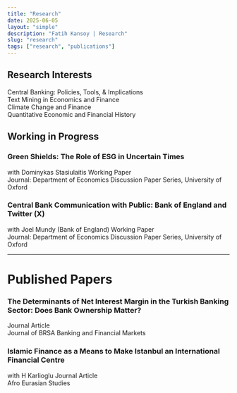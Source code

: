 ```yaml
---
title: "Research"
date: 2025-06-05
layout: "simple"
description: "Fatih Kansoy | Research"
slug: "research"
tags: ["research", "publications"]
---
```




<!-- Font Awesome CDN -->
<link rel="stylesheet" href="https://cdnjs.cloudflare.com/ajax/libs/font-awesome/6.5.1/css/all.min.css">

<!-- Tailwind CSS CDN -->
<script src="https://cdn.tailwindcss.com"></script>

<style>
/* Custom animations */
.article-content {
    max-height: 0;
    overflow: hidden;
    transition: max-height 0.4s ease-out;
}
.article-content.expanded {
    max-height: 2000px;
    transition: max-height 0.4s ease-in;
}
.article-content.always-open {
    max-height: 2000px !important;
}
.rotate-180 {
    transform: rotate(180deg);
}
.abstract-box, .bibtex-box {
    display: none;
}
.abstract-box.show, .bibtex-box.show {
    display: block;
}
/* Custom font for draft ready badge */
@import url('https://fonts.googleapis.com/css2?family=Caveat:wght@500&display=swap');
.draft-badge {
    font-family: 'Caveat', cursive;
    font-style: italic;
}
</style>

<!-- Hidden Settings - Set to true/false to control default expansion -->
<script>
    const ALWAYS_OPEN_DEFAULT = false; // Change this to true to keep all papers expanded by default
</script>

## Research Interests

<div class="bg-gray-50 rounded-lg shadow-sm p-6 mb-8">
    <div class="grid grid-cols-1 md:grid-cols-2 gap-4">
        <div class="flex items-start gap-3">
            <i class="fas fa-chart-line text-blue-600 mt-1"></i>
            <span>Central Banking: Policies, Tools, & Implications</span>
        </div>
        <div class="flex items-start gap-3">
            <i class="fas fa-robot text-blue-600 mt-1"></i>
            <span>Text Mining in Economics and Finance</span>
        </div>
        <div class="flex items-start gap-3">
            <i class="fas fa-leaf text-green-600 mt-1"></i>
            <span>Climate Change and Finance</span>
        </div>
        <div class="flex items-start gap-3">
            <i class="fas fa-history text-purple-600 mt-1"></i>
            <span>Quantitative Economic and Financial History</span>
        </div>
    </div>
</div>

## Working in Progress

<!-- Paper 1: Green Shields -->
<div class="bg-white rounded-lg shadow-sm border border-gray-200 mb-4 hover:shadow-md transition-shadow">
    <div class="p-6 cursor-pointer" onclick="toggleArticle('paper1')">
        <div class="flex justify-between items-start">
            <div class="flex-1">
                <h3 class="text-xl font-semibold text-gray-900 mb-2">Green Shields: The Role of ESG in Uncertain Times</h3>
                <div class="text-sm text-gray-600 mb-2">
                    with Dominykas Stasiulaitis 
                  <span class="inline-block bg-orange-100 text-orange-800 text-xs px-2 py-1 rounded">Working Paper</span>
                </div>
                <div class="text-sm text-gray-500">
                     Journal: Department of Economics Discussion Paper Series, University of Oxford
                </div>
            </div>
            <div class="text-right">
                <i class="fas fa-chevron-down transition-transform text-gray-400" id="paper1-chevron"></i>
            </div>
        </div>
    </div>
    <div class="article-content" id="paper1-content">
        <div class="px-6 pb-6">
            <div class="flex flex-wrap gap-3 mb-4">
                <a href="http://fatih.ai/esg.pdf" class="inline-flex items-center gap-2 text-blue-600 hover:text-blue-800 text-sm bg-blue-50 px-3 py-1.5 rounded-md transition-colors">
                    <i class="fas fa-file-pdf"></i> View PDF
                </a>
                <a href="https://papers.ssrn.com/sol3/papers.cfm?abstract_id=5278853" target="_blank" class="inline-flex items-center gap-2 text-blue-700 hover:text-blue-900 text-sm bg-blue-100 px-3 py-1.5 rounded-md transition-colors">
    <i class="fas fa-file-alt"></i> SSRN
</a>


<a href="https://arxiv.org/abs/2506.02143" target="_blank" class="inline-flex items-center gap-2 text-red-700 hover:text-red-900 text-sm bg-red-100 px-3 py-1.5 rounded-md transition-colors">
    <i class="fas fa-archive"></i> arXiv
</a>
                <a href="http://fatih.ai/esg.pdf" download class="inline-flex items-center gap-2 text-green-600 hover:text-green-800 text-sm bg-green-50 px-3 py-1.5 rounded-md transition-colors">
                    <i class="fas fa-download"></i> Download
                </a>
                <button onclick="toggleAbstract(event, 'paper1')" class="inline-flex items-center gap-2 text-gray-600 hover:text-gray-800 text-sm bg-gray-50 px-3 py-1.5 rounded-md transition-colors">
                    <i class="fas fa-file-alt"></i> Abstract
                </button>
                <button onclick="toggleBibtex(event, 'paper1')" class="inline-flex items-center gap-2 text-purple-600 hover:text-purple-800 text-sm bg-purple-50 px-3 py-1.5 rounded-md transition-colors">
                    <i class="fas fa-quote-left"></i> BibTeX
                </button>
                 
<a href="https://x.com/kansoy/status/1929638410358346063" target="_blank" class="inline-flex items-center gap-2 text-gray-800 hover:text-gray-900 text-sm bg-gray-100 px-3 py-1.5 rounded-md transition-colors">
                    <i class="fab fa-x-twitter"></i> X Thread
                </a>
                <!-- <a href="https://doi.org/YOUR_DOI_HERE" target="_blank" class="inline-flex items-center gap-2 text-cyan-600 hover:text-cyan-800 text-sm bg-cyan-50 px-3 py-1.5 rounded-md transition-colors">
         <i class="fas fa-fingerprint"></i> DOI
         </a> -->
                <a href="https://bsky.app/profile/fatih.ai/post/3lqno6dfwok24" target="_blank" class="inline-flex items-center gap-2 text-sky-600 hover:text-sky-800 text-sm bg-sky-50 px-3 py-1.5 rounded-md transition-colors">
                    <i class="fas fa-cloud"></i> Bluesky
                </a>

<!-- 
  <a href="#" target="_blank" class="inline-flex items-center gap-2 text-orange-600 hover:text-orange-800 text-sm bg-orange-50 px-3 py-1.5 rounded-md transition-colors">
    <i class="fas fa-blog"></i> Blog
        </a> -->


  <!-- <a href="https://youtube.com/watch?v=YOUR_VIDEO_ID" target="_blank" class="inline-flex items-center gap-2 text-red-600 hover:text-red-800 text-sm bg-red-50 px-3 py-1.5 rounded-md transition-colors">
    <i class="fab fa-youtube"></i> YouTube
</a> -->


   <!-- <a href="#" target="_blank" class="inline-flex items-center gap-2 text-purple-600 hover:text-purple-800 text-sm bg-purple-50 px-3 py-1.5 rounded-md transition-colors">
    <i class="fas fa-newspaper"></i> Media
               </a> -->

  </div>
            <div class="abstract-box bg-gray-50 p-4 rounded-lg mb-3" id="paper1-abstract">
                <h4 class="font-semibold mb-2 text-gray-700">Abstract:</h4>
                <p class="text-sm text-gray-600 leading-relaxed">
                  The rapid growth of sustainable investing, now exceeding 35 trillion USD globally, has transformed financial markets, yet the implications for monetary policy transmission remain underexplored. While existing literature documents heterogeneous firm responses to monetary policy through traditional channels such as size and leverage, it remains unknown whether environmental, social, and governance (ESG) characteristics create distinct transmission mechanisms. Using high-frequency identification around 160 Federal Reserve announcements from 2005 to 2025, we uncover an asymmetric pattern: high-ESG firms gain 1.6 basis points of protection from contractionary target surprises, yet suffer 2.6 basis points greater sensitivity to forward guidance shocks. This asymmetry persists within industries and intensifies with investor climate awareness. Remarkably, the Paris Agreement inverted these relationships: before December 2015, high-ESG firms were more vulnerable to contractionary policy within industries; afterward, they gained protection, representing a 186 basis point reversal. We develop a two-period model featuring heterogeneous investors with sustainability preferences that quantitatively matches these patterns. The model reveals how ESG investors' non-pecuniary utility creates differential demand elasticities, simultaneously protecting green firms from immediate rate changes while amplifying forward guidance vulnerability through their longer investment horizons. These findings establish environmental characteristics as a new dimension of monetary policy non-neutrality, with important implications as sustainable finance continues expanding.
                </p>
            </div>
            <div class="bibtex-box bg-gray-900 text-gray-100 p-4 rounded-lg font-mono text-xs" id="paper1-bibtex">
                <div class="flex justify-between items-start mb-2">
                    <h4 class="font-sans font-semibold text-gray-300">BibTeX:</h4>
                    <button onclick="copyBibtex('paper1')" class="font-sans text-xs bg-gray-700 hover:bg-gray-600 text-gray-300 px-2 py-1 rounded transition-colors">
                        <i class="fas fa-copy mr-1"></i> Copy
                    </button>
                </div>
                <pre class="whitespace-pre-wrap" id="paper1-bibtex-content">@article{kansoy2025green,
  title={Green Shields: The Role of ESG in Uncertain Times},
  author={Kansoy, Fatih and Stasiulaitis, Dominykas},
  journal={Department of Economics Discussion Paper Series, University of Oxford},
  volume{June 2025},
  year={2025},
  institution={University of Oxford}
}</pre>


</div>
        </div>
    </div>
</div>

<!-- Paper 2: Central Bank Communication -->
<div class="bg-white rounded-lg shadow-sm border border-gray-200 mb-4 hover:shadow-md transition-shadow">
    <div class="p-6 cursor-pointer" onclick="toggleArticle('paper2')">
        <div class="flex justify-between items-start">
            <div class="flex-1">
                <h3 class="text-xl font-semibold text-gray-900 mb-2">Central Bank Communication with Public: Bank of England and Twitter (X)</h3>
                <div class="text-sm text-gray-600 mb-2">
                    with Joel Mundy (Bank of England) 
                  <span class="inline-block bg-orange-100 text-orange-800 text-xs px-2 py-1 rounded">Working Paper</span>
                </div>
                <div class="text-sm text-gray-500">
                     Journal: Department of Economics Discussion Paper Series, University of Oxford
                </div>
            </div>
            <div class="text-right">
                <i class="fas fa-chevron-down transition-transform text-gray-400" id="paper1-chevron"></i>
            </div>
        </div>
    </div>
    <div class="article-content" id="paper2-content">
        <div class="px-6 pb-6">
            <div class="flex flex-wrap gap-3 mb-4">
                <a href="http://fatih.ai/boe.pdf" class="inline-flex items-center gap-2 text-blue-600 hover:text-blue-800 text-sm bg-blue-50 px-3 py-1.5 rounded-md transition-colors">
                    <i class="fas fa-file-pdf"></i> View PDF
                </a>
                  <a href="https://papers.ssrn.com/sol3/papers.cfm?abstract_id=5279225" target="_blank" class="inline-flex items-center gap-2 text-blue-700 hover:text-blue-900 text-sm bg-blue-100 px-3 py-1.5 rounded-md transition-colors">
    <i class="fas fa-file-alt"></i> SSRN
</a>


<a href="https://arxiv.org/abs/2506.02559" target="_blank" class="inline-flex items-center gap-2 text-red-700 hover:text-red-900 text-sm bg-red-100 px-3 py-1.5 rounded-md transition-colors">
    <i class="fas fa-archive"></i> arXiv
</a>
                <a href="http://fatih.ai/esg.pdf" download class="inline-flex items-center gap-2 text-green-600 hover:text-green-800 text-sm bg-green-50 px-3 py-1.5 rounded-md transition-colors">
                    <i class="fas fa-download"></i> Download
                </a>
                <button onclick="toggleAbstract(event, 'paper2')" class="inline-flex items-center gap-2 text-gray-600 hover:text-gray-800 text-sm bg-gray-50 px-3 py-1.5 rounded-md transition-colors">
                    <i class="fas fa-file-alt"></i> Abstract
                </button>
                <button onclick="toggleBibtex(event, 'paper2')" class="inline-flex items-center gap-2 text-purple-600 hover:text-purple-800 text-sm bg-purple-50 px-3 py-1.5 rounded-md transition-colors">
                    <i class="fas fa-quote-left"></i> BibTeX
                </button>
            </div>
            <div class="abstract-box bg-gray-50 p-4 rounded-lg mb-3" id="paper2-abstract">
                <h4 class="font-semibold mb-2 text-gray-700">Abstract:</h4>
                <p class="text-sm text-gray-600 leading-relaxed">
Central banks increasingly use social media to communicate beyond financial markets, yet evidence on public engagement effectiveness remains limited. Despite 113 central banks joining Twitter between 2008 and 2018, we lack understanding of what drives audience interaction with their content. To examine engagement determinants, we analyzed 3.13 million tweets mentioning the Bank of England from 2007 to 2022, including 9,810 official posts. We investigate posting patterns, measure engagement elasticity, and identify content characteristics predicting higher interaction. The Bank's posting schedule misaligns with peak audience engagement times, with evening hours generating the highest interaction despite minimal posting. Cultural content, such as the Alan Turing 50 pound note, achieved 1,300 times higher engagement than routine policy communications. Engagement elasticity averaged 1.095 with substantial volatility during events like Brexit, contrasting with the Federal Reserve's stability. Media content dramatically increased engagement: videos by 1,700 percent, photos by 126 percent, while monetary policy announcements and readability significantly enhanced all metrics. Content quality and timing matter more than posting frequency for effective central bank communication. These findings suggest central banks should prioritize accessible, media-rich content during high-attention periods rather than increasing volume, with implications for digital communication strategies in fulfilling public transparency mandates.                </p>
            </div>
            <div class="bibtex-box bg-gray-900 text-gray-100 p-4 rounded-lg font-mono text-xs" id="paper2-bibtex">
                <div class="flex justify-between items-start mb-2">
                    <h4 class="font-sans font-semibold text-gray-300">BibTeX:</h4>
                    <button onclick="copyBibtex('paper2')" class="font-sans text-xs bg-gray-700 hover:bg-gray-600 text-gray-300 px-2 py-1 rounded transition-colors">
                        <i class="fas fa-copy mr-1"></i> Copy
                    </button>
                </div>
                <pre class="whitespace-pre-wrap" id="paper2-bibtex-content">@article{kansoy2025central,
  title={Central Bank Communication with Public: Bank of England and Twitter (X)},
  author={Kansoy, Fatih and Mundy, Joel},
  journal={Department of Economics Discussion Paper Series, University of Oxford},
  volume= {July 2025},
  year={2025},
  institution={University of Oxford and Bank of England}
}</pre>
            </div>
        </div>
    </div>
</div>

 
       


---------
# Published Papers


<!-- Paper 1: NIM -->
<div class="bg-white rounded-lg shadow-sm border border-gray-200 mb-4 hover:shadow-md transition-shadow">
    <div class="p-6 cursor-pointer" onclick="toggleArticle('nim')">
        <div class="flex justify-between items-start">
            <div class="flex-1">
                <h3 class="text-xl font-semibold text-gray-900 mb-2">The Determinants of Net Interest Margin in the Turkish Banking Sector: Does Bank Ownership Matter?</h3>
                <div class="text-sm text-gray-600 mb-2">
              <span class="inline-block bg-indigo-100 text-indigo-800 text-xs px-2 py-1 rounded">Journal Article</span>
                </div>
                <div class="text-sm text-gray-500">
                     Journal of BRSA Banking and Financial Markets
                </div>
            </div>
            <div class="text-right">
                <i class="fas fa-chevron-down transition-transform text-gray-400" id="nim-chevron"></i>
            </div>
        </div>
    </div>
    <div class="article-content" id="nim-content">
        <div class="px-6 pb-6">
            <div class="flex flex-wrap gap-3 mb-4">
                <a href="http://fatih.ai/nim.pdf" class="inline-flex items-center gap-2 text-blue-600 hover:text-blue-800 text-sm bg-blue-50 px-3 py-1.5 rounded-md transition-colors">
                    <i class="fas fa-file-pdf"></i> View PDF
                </a>

  <a href="https://dergipark.org.tr/tr/pub/bddkdergisi/issue/57356/874957" target="_blank" class="inline-flex items-center gap-2 text-violet-600 hover:text-violet-800 text-sm bg-violet-50 px-3 py-1.5 rounded-md transition-colors">
        <i class="fas fa-journal-whills"></i> Journal            </a> 


<!-- <a href="https://papers.ssrn.com/sol3/papers.cfm?abstract_id=5278853" target="_blank" class="inline-flex items-center gap-2 text-blue-700 hover:text-blue-900 text-sm bg-blue-100 px-3 py-1.5 rounded-md transition-colors">
    <i class="fas fa-file-alt"></i> SSRN
</a> -->


<!-- <a href="https://arxiv.org/abs/2506.02143" target="_blank" class="inline-flex items-center gap-2 text-red-700 hover:text-red-900 text-sm bg-red-100 px-3 py-1.5 rounded-md transition-colors">
    <i class="fas fa-archive"></i> arXiv
</a> -->
  <a href="http://fatih.ai/nim.pdf" download class="inline-flex items-center gap-2 text-green-600 hover:text-green-800 text-sm bg-green-50 px-3 py-1.5 rounded-md transition-colors">
                    <i class="fas fa-download"></i> Download
                </a>
                <button onclick="toggleAbstract(event, 'nim')" class="inline-flex items-center gap-2 text-gray-600 hover:text-gray-800 text-sm bg-gray-50 px-3 py-1.5 rounded-md transition-colors">
                    <i class="fas fa-file-alt"></i> Abstract
                </button>
                <button onclick="toggleBibtex(event, 'nim')" class="inline-flex items-center gap-2 text-purple-600 hover:text-purple-800 text-sm bg-purple-50 px-3 py-1.5 rounded-md transition-colors">
                    <i class="fas fa-quote-left"></i> BibTeX
                </button>
<!--                  
<a href="https://x.com/kansoy/status/1929638410358346063" target="_blank" class="inline-flex items-center gap-2 text-gray-800 hover:text-gray-900 text-sm bg-gray-100 px-3 py-1.5 rounded-md transition-colors">
                    <i class="fab fa-x-twitter"></i> X Thread
                </a> -->
                <!-- <a href="https://doi.org/YOUR_DOI_HERE" target="_blank" class="inline-flex items-center gap-2 text-cyan-600 hover:text-cyan-800 text-sm bg-cyan-50 px-3 py-1.5 rounded-md transition-colors">
         <i class="fas fa-fingerprint"></i> DOI
         </a> -->
                <!-- <a href="https://bsky.app/profile/fatih.ai/post/3lqno6dfwok24" target="_blank" class="inline-flex items-center gap-2 text-sky-600 hover:text-sky-800 text-sm bg-sky-50 px-3 py-1.5 rounded-md transition-colors">
                    <i class="fas fa-cloud"></i> Bluesky
                </a> -->

<!-- 
  <a href="#" target="_blank" class="inline-flex items-center gap-2 text-orange-600 hover:text-orange-800 text-sm bg-orange-50 px-3 py-1.5 rounded-md transition-colors">
    <i class="fas fa-blog"></i> Blog
        </a> -->


  <!-- <a href="https://youtube.com/watch?v=YOUR_VIDEO_ID" target="_blank" class="inline-flex items-center gap-2 text-red-600 hover:text-red-800 text-sm bg-red-50 px-3 py-1.5 rounded-md transition-colors">
    <i class="fab fa-youtube"></i> YouTube
</a> -->


   <!-- <a href="#" target="_blank" class="inline-flex items-center gap-2 text-purple-600 hover:text-purple-800 text-sm bg-purple-50 px-3 py-1.5 rounded-md transition-colors">
    <i class="fas fa-newspaper"></i> Media
               </a> -->

  </div>
            <div class="abstract-box bg-gray-50 p-4 rounded-lg mb-3" id="nim-abstract">
                <h4 class="font-semibold mb-2 text-gray-700">Abstract:</h4>
                <p class="text-sm text-gray-600 leading-relaxed">
                  This research presented an empirical investigation of the determinants of the net interest margin in Turkish Banking sector with a particular emphasis on the bank ownership structure. This study employed a unique bank-level dataset covering Turkey‘s commercial banking sector for the 2001-2012. Our main results are as follows. Operation diversity, credit risk and operating costs are important determinants of margin in Turkey. More efficient banks exhibit lower margin and also price stability contributes to lower margin. The effect of principal determinants such as credit risk, bank size, market concentration and inflation vary across foreign-owned, state-controlled and private banks. At the same time, the impacts of implicit interest payment, operation diversity and operating cost are homogeneous across all banks.
                </p>
            </div>
            <div class="bibtex-box bg-gray-900 text-gray-100 p-4 rounded-lg font-mono text-xs" id="nim-bibtex">
                <div class="flex justify-between items-start mb-2">
                    <h4 class="font-sans font-semibold text-gray-300">BibTeX:</h4>
                    <button onclick="copyBibtex('nim')" class="font-sans text-xs bg-gray-700 hover:bg-gray-600 text-gray-300 px-2 py-1 rounded transition-colors">
                        <i class="fas fa-copy mr-1"></i> Copy
                    </button>
                </div>
                <pre class="whitespace-pre-wrap" id="nim-bibtex-content">
 @article{kansoy2012determinants,
  title={The determinants of net interest margin in the Turkish banking sector: does bank ownership matter},
  author={Kansoy, Fatih},
  journal={Journal of BRSA Banking and Financial Markets},
  volume={6},
  number={2},
  pages={13--49},
  year={2012},
  publisher={Banking Regulation and Supervision Agency}
}
}</pre>


</div>
        </div>
    </div>
</div>


<!-- Paper 2: istanbul -->
<div class="bg-white rounded-lg shadow-sm border border-gray-200 mb-4 hover:shadow-md transition-shadow">
    <div class="p-6 cursor-pointer" onclick="toggleArticle('istanbul')">
        <div class="flex justify-between items-start">
            <div class="flex-1">
                <h3 class="text-xl font-semibold text-gray-900 mb-2">Islamic Finance as a Means to Make Istanbul an International Financial Centre</h3>
                <div class="text-sm text-gray-600 mb-2">
                    with H Karlioglu 
                   <span class="inline-block bg-indigo-100 text-indigo-800 text-xs px-2 py-1 rounded">Journal Article</span>
                </div>
                <div class="text-sm text-gray-500">
                     Afro Eurasian Studies
                </div>
            </div>
            <div class="text-right">
                <i class="fas fa-chevron-down transition-transform text-gray-400" id="istanbul-chevron"></i>
            </div>
        </div>
    </div>
    <div class="article-content" id="istanbul-content">
        <div class="px-6 pb-6">
            <div class="flex flex-wrap gap-3 mb-4">
                <a href="http://fatih.ai/istanbul.pdf" class="inline-flex items-center gap-2 text-blue-600 hover:text-blue-800 text-sm bg-blue-50 px-3 py-1.5 rounded-md transition-colors">
                    <i class="fas fa-file-pdf"></i> View PDF
                </a>

  <a href="https://dergipark.org.tr/en/pub/afes/issue/44783/557024" target="_blank" class="inline-flex items-center gap-2 text-violet-600 hover:text-violet-800 text-sm bg-violet-50 px-3 py-1.5 rounded-md transition-colors">
    <i class="fas fa-journal-whills"></i> Journal            </a>     


  <!-- <a href="https://papers.ssrn.com/sol3/papers.cfm?abstract_id=5278853" target="_blank" class="inline-flex items-center gap-2 text-blue-700 hover:text-blue-900 text-sm bg-blue-100 px-3 py-1.5 rounded-md transition-colors">
    <i class="fas fa-file-alt"></i> SSRN </a> -->


 <!-- <a href="https://arxiv.org/abs/2506.02143" target="_blank" class="inline-flex items-center gap-2 text-red-700 hover:text-red-900 text-sm bg-red-100 px-3 py-1.5 rounded-md transition-colors">
                    <i class="fas fa-archive"></i> arXiv </a> -->

  <a href="http://fatih.ai/istanbul.pdf" download class="inline-flex items-center gap-2 text-green-600 hover:text-green-800 text-sm bg-green-50 px-3 py-1.5 rounded-md transition-colors">
                    <i class="fas fa-download"></i> Download
                </a>
                <button onclick="toggleAbstract(event, 'istanbul')" class="inline-flex items-center gap-2 text-gray-600 hover:text-gray-800 text-sm bg-gray-50 px-3 py-1.5 rounded-md transition-colors">
                    <i class="fas fa-file-alt"></i> Abstract
                </button>
                <button onclick="toggleBibtex(event, 'istanbul')" class="inline-flex items-center gap-2 text-purple-600 hover:text-purple-800 text-sm bg-purple-50 px-3 py-1.5 rounded-md transition-colors">
                    <i class="fas fa-quote-left"></i> BibTeX
                </button>
<!--                  
<a href="https://x.com/kansoy/status/1929638410358346063" target="_blank" class="inline-flex items-center gap-2 text-gray-800 hover:text-gray-900 text-sm bg-gray-100 px-3 py-1.5 rounded-md transition-colors">
                    <i class="fab fa-x-twitter"></i> X Thread
                </a> -->
                <!-- <a href="https://doi.org/YOUR_DOI_HERE" target="_blank" class="inline-flex items-center gap-2 text-cyan-600 hover:text-cyan-800 text-sm bg-cyan-50 px-3 py-1.5 rounded-md transition-colors">
         <i class="fas fa-fingerprint"></i> DOI
         </a> -->
                <!-- <a href="https://bsky.app/profile/fatih.ai/post/3lqno6dfwok24" target="_blank" class="inline-flex items-center gap-2 text-sky-600 hover:text-sky-800 text-sm bg-sky-50 px-3 py-1.5 rounded-md transition-colors">
                    <i class="fas fa-cloud"></i> Bluesky
                </a> -->

<!-- 
  <a href="#" target="_blank" class="inline-flex items-center gap-2 text-orange-600 hover:text-orange-800 text-sm bg-orange-50 px-3 py-1.5 rounded-md transition-colors">
    <i class="fas fa-blog"></i> Blog
        </a> -->


  <!-- <a href="https://youtube.com/watch?v=YOUR_VIDEO_ID" target="_blank" class="inline-flex items-center gap-2 text-red-600 hover:text-red-800 text-sm bg-red-50 px-3 py-1.5 rounded-md transition-colors">
    <i class="fab fa-youtube"></i> YouTube
</a> -->


   <!-- <a href="#" target="_blank" class="inline-flex items-center gap-2 text-purple-600 hover:text-purple-800 text-sm bg-purple-50 px-3 py-1.5 rounded-md transition-colors">
    <i class="fas fa-newspaper"></i> Media
               </a> -->

  </div>
            <div class="abstract-box bg-gray-50 p-4 rounded-lg mb-3" id="istanbul-abstract">
                <h4 class="font-semibold mb-2 text-gray-700">Abstract:</h4>
                <p class="text-sm text-gray-600 leading-relaxed">
                  This paper discusses and assesses Istanbul as an international finance centre within the context of its position in the sector of of Islamic finance. No doubt, Istanbul is a centre of business and culture of Turkey and the Turkish government is at present endeavouring to turn Istanbul into a regional finance centre in ten years and ,furthermore, into one of the top international financial centre in thirty years. In this context we evaluate Istanbul’s potential and position to assume the role of a hub for Islamic finance. Our main conclusions are as follows; the current image, legal and regulatory infrastructure and human capacity of Istanbul do not presently allow it to become an international finance centre. In contrast, if we consider its strategic location standing between the Middle East, Eurasia and Africa as well as its strong relations with Muslim countries, and ,last but not least, its strong banking system, Istanbul has the potential to serve as a centre for Islamic finance provided that the government’s ambitions remain focused in this direction.
                </p>
            </div>
            <div class="bibtex-box bg-gray-900 text-gray-100 p-4 rounded-lg font-mono text-xs" id="istanbul-bibtex">
                <div class="flex justify-between items-start mb-2">
                    <h4 class="font-sans font-semibold text-gray-300">BibTeX:</h4>
                    <button onclick="copyBibtex('istanbul')" class="font-sans text-xs bg-gray-700 hover:bg-gray-600 text-gray-300 px-2 py-1 rounded transition-colors">
                        <i class="fas fa-copy mr-1"></i> Copy
                    </button>
                </div>
                <pre class="whitespace-pre-wrap" id="istanbul-bibtex-content">@article{kansoy2025green,
 @article{kansoy2013islamic,
  title={Islamic Finance as a Means to Make Istanbul an International Financial Centre},
  author={Kansoy, Fatih and Karlioglu, Hasan Huseyin},
  journal={Afro Eurasian Studies},
  volume={2},
  number={1-2},
  pages={126--143},
  year={2013},
  publisher={Musiad (Independent Industrialists and Businessmen's Association)}
}
}</pre>


</div>
        </div>
    </div>
</div>

<style>
/* Force disable Congo theme's mobile modal behavior */
@media screen and (max-width: 1024px) {
    /* Override Congo's mobile modal transformation */
    body.mobile-menu-open,
    body[data-modal="true"],
    body.modal-open {
        overflow: auto !important;
        position: static !important;
    }
    
    /* Remove Congo's mobile card/modal containers */
    .mobile-menu-container,
    .mobile-modal,
    .modal-container,
    [role="dialog"] {
        position: static !important;
        transform: none !important;
        inset: auto !important;
        display: block !important;
        width: 100% !important;
        height: auto !important;
        max-height: none !important;
        background: transparent !important;
    }
    
    /* Force the actual content to be visible */
    main.flex-grow {
        position: relative !important;
        transform: none !important;
        display: block !important;
        min-height: 100vh !important;
    }
}
</style>

<script>
// Disable Congo's mobile modal JavaScript behavior
window.addEventListener('load', function() {
    // Override any mobile menu toggle functions
    if (typeof window.toggleMobileMenu !== 'undefined') {
        window.toggleMobileMenu = function() { return false; };
    }
    
    // Remove modal attributes that Congo might add
    const observer = new MutationObserver(function(mutations) {
        mutations.forEach(function(mutation) {
            if (mutation.type === 'attributes') {
                const target = mutation.target;
                if (target.hasAttribute('data-modal') || 
                    target.classList.contains('mobile-modal') ||
                    target.classList.contains('modal-open')) {
                    target.removeAttribute('data-modal');
                    target.classList.remove('mobile-modal', 'modal-open');
                }
            }
        });
    });
    
    // Start observing body for attribute changes
    observer.observe(document.body, {
        attributes: true,
        attributeFilter: ['class', 'data-modal']
    });
});
</script>
<!-- 
==========================
BUTTON LIBRARY - Copy and paste these buttons as needed
==========================

PDF Button:
<a href="#" class="inline-flex items-center gap-2 text-blue-600 hover:text-blue-800 text-sm bg-blue-50 px-3 py-1.5 rounded-md transition-colors">
    <i class="fas fa-file-pdf"></i> View PDF
</a>

Download Button:
<a href="#" download class="inline-flex items-center gap-2 text-green-600 hover:text-green-800 text-sm bg-green-50 px-3 py-1.5 rounded-md transition-colors">
    <i class="fas fa-download"></i> Download
</a>

Abstract Button:
<button onclick="toggleAbstract(event, 'PAPER_ID')" class="inline-flex items-center gap-2 text-gray-600 hover:text-gray-800 text-sm bg-gray-50 px-3 py-1.5 rounded-md transition-colors">
    <i class="fas fa-file-alt"></i> Abstract
</button>

BibTeX Button:
<button onclick="toggleBibtex(event, 'PAPER_ID')" class="inline-flex items-center gap-2 text-purple-600 hover:text-purple-800 text-sm bg-purple-50 px-3 py-1.5 rounded-md transition-colors">
    <i class="fas fa-quote-left"></i> BibTeX
</button>

External Link Button:
<a href="https://example.com" target="_blank" class="inline-flex items-center gap-2 text-indigo-600 hover:text-indigo-800 text-sm bg-indigo-50 px-3 py-1.5 rounded-md transition-colors">
    <i class="fas fa-external-link-alt"></i> External Link
</a>

Code Button:
<a href="#" target="_blank" class="inline-flex items-center gap-2 text-orange-600 hover:text-orange-800 text-sm bg-orange-50 px-3 py-1.5 rounded-md transition-colors">
    <i class="fas fa-code"></i> Code
</a>

Dataset Button:
<a href="#" target="_blank" class="inline-flex items-center gap-2 text-pink-600 hover:text-pink-800 text-sm bg-pink-50 px-3 py-1.5 rounded-md transition-colors">
    <i class="fas fa-database"></i> Dataset
</a>

Slides Button:
<a href="#" class="inline-flex items-center gap-2 text-teal-600 hover:text-teal-800 text-sm bg-teal-50 px-3 py-1.5 rounded-md transition-colors">
    <i class="fas fa-presentation-screen"></i> Slides
</a>

Video Button:
<a href="#" target="_blank" class="inline-flex items-center gap-2 text-red-600 hover:text-red-800 text-sm bg-red-50 px-3 py-1.5 rounded-md transition-colors">
    <i class="fas fa-video"></i> Video
</a>

Poster Button:
<a href="#" class="inline-flex items-center gap-2 text-yellow-600 hover:text-yellow-800 text-sm bg-yellow-50 px-3 py-1.5 rounded-md transition-colors">
    <i class="fas fa-image"></i> Poster
</a>

X (Twitter) Thread Button:
<a href="https://twitter.com/intent/tweet?text=YOUR_TEXT_HERE&url=YOUR_URL_HERE" target="_blank" class="inline-flex items-center gap-2 text-gray-800 hover:text-gray-900 text-sm bg-gray-100 px-3 py-1.5 rounded-md transition-colors">
    <i class="fab fa-x-twitter"></i> X Thread
</a>

Bluesky Button:
<a href="https://bsky.app/intent/compose?text=YOUR_TEXT_HERE" target="_blank" class="inline-flex items-center gap-2 text-sky-600 hover:text-sky-800 text-sm bg-sky-50 px-3 py-1.5 rounded-md transition-colors">
    <i class="fas fa-cloud"></i> Bluesky
</a>

LinkedIn Button:
<a href="https://www.linkedin.com/sharing/share-offsite/?url=YOUR_URL_HERE" target="_blank" class="inline-flex items-center gap-2 text-blue-700 hover:text-blue-900 text-sm bg-blue-100 px-3 py-1.5 rounded-md transition-colors">
    <i class="fab fa-linkedin"></i> LinkedIn
</a>

GitHub Button:
<a href="#" target="_blank" class="inline-flex items-center gap-2 text-gray-900 hover:text-black text-sm bg-gray-200 px-3 py-1.5 rounded-md transition-colors">
    <i class="fab fa-github"></i> GitHub
</a>

Preprint Button:
<a href="#" class="inline-flex items-center gap-2 text-emerald-600 hover:text-emerald-800 text-sm bg-emerald-50 px-3 py-1.5 rounded-md transition-colors">
    <i class="fas fa-file-lines"></i> Preprint
</a>

Journal Link Button:
<a href="#" target="_blank" class="inline-flex items-center gap-2 text-violet-600 hover:text-violet-800 text-sm bg-violet-50 px-3 py-1.5 rounded-md transition-colors">
    <i class="fas fa-journal-whills"></i> Journal
</a>

DOI Button:
<a href="https://doi.org/YOUR_DOI_HERE" target="_blank" class="inline-flex items-center gap-2 text-cyan-600 hover:text-cyan-800 text-sm bg-cyan-50 px-3 py-1.5 rounded-md transition-colors">
    <i class="fas fa-fingerprint"></i> DOI
</a>

Cite Button:
<button onclick="toggleCitation(event, 'PAPER_ID')" class="inline-flex items-center gap-2 text-rose-600 hover:text-rose-800 text-sm bg-rose-50 px-3 py-1.5 rounded-md transition-colors">
    <i class="fas fa-quote-right"></i> Cite
</button>

Blog Button:
<a href="#" target="_blank" class="inline-flex items-center gap-2 text-orange-600 hover:text-orange-800 text-sm bg-orange-50 px-3 py-1.5 rounded-md transition-colors">
    <i class="fas fa-blog"></i> Blog
</a>

YouTube Button:
<a href="https://youtube.com/watch?v=YOUR_VIDEO_ID" target="_blank" class="inline-flex items-center gap-2 text-red-600 hover:text-red-800 text-sm bg-red-50 px-3 py-1.5 rounded-md transition-colors">
    <i class="fab fa-youtube"></i> YouTube
</a>

Media Button:
<a href="#" target="_blank" class="inline-flex items-center gap-2 text-purple-600 hover:text-purple-800 text-sm bg-purple-50 px-3 py-1.5 rounded-md transition-colors">
    <i class="fas fa-newspaper"></i> Media
</a>


SSRN Button:
<a href="https://papers.ssrn.com/sol3/papers.cfm?abstract_id=YOUR_SSRN_ID" target="_blank" class="inline-flex items-center gap-2 text-blue-700 hover:text-blue-900 text-sm bg-blue-100 px-3 py-1.5 rounded-md transition-colors">
    <i class="fas fa-file-alt"></i> SSRN
</a>

ArXiv Button:
<a href="https://arxiv.org/abs/YOUR_ARXIV_ID" target="_blank" class="inline-flex items-center gap-2 text-red-700 hover:text-red-900 text-sm bg-red-100 px-3 py-1.5 rounded-md transition-colors">
    <i class="fas fa-archive"></i> arXiv
</a>
==========================
STATUS BADGES
==========================

Draft Ready Badge (Subtle Style):
<a href="YOUR_LINK" target="_blank" class="draft-badge inline-flex items-center gap-1 text-gray-600 hover:text-gray-800 text-xs bg-gray-50 px-2 py-1 rounded-md transition-colors">Draft Ready →</a>

Published Badge:
<span class="inline-block bg-green-100 text-green-800 text-xs px-2 py-1 rounded">Published</span>

Under Review Badge:
<span class="inline-block bg-blue-100 text-blue-800 text-xs px-2 py-1 rounded">Under Review</span>

Working Paper Badge:
<span class="inline-block bg-orange-100 text-orange-800 text-xs px-2 py-1 rounded">Working Paper</span>

Book Badge:
<span class="inline-block bg-purple-100 text-purple-800 text-xs px-2 py-1 rounded">Book</span>

Journal Article Badge:
<span class="inline-block bg-indigo-100 text-indigo-800 text-xs px-2 py-1 rounded">Journal Article</span>

Conference Paper Badge:
<span class="inline-block bg-teal-100 text-teal-800 text-xs px-2 py-1 rounded">Conference Paper</span>

Forthcoming Badge:
<span class="inline-block bg-pink-100 text-pink-800 text-xs px-2 py-1 rounded">Forthcoming</span>

-->